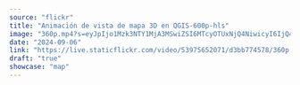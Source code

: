 ```yaml
---
source: "flickr"
title: "Animación de vista de mapa 3D en QGIS-600p-hls"
image: "360p.mp4?s=eyJpIjo1Mzk3NTY1MjA3MSwiZSI6MTcyOTUxNjQ4NiwicyI6IjQ4MjA4ODY2ODUxYmUzNmMwMjcxNWRmZDBlNzUwMTc5YjE0MGYxMGQiLCJ2IjoxfQ.mp4"
date: "2024-09-06"
link: "https://live.staticflickr.com/video/53975652071/d3bb774578/360p.mp4?s=eyJpIjo1Mzk3NTY1MjA3MSwiZSI6MTcyOTUxNjQ4NiwicyI6IjQ4MjA4ODY2ODUxYmUzNmMwMjcxNWRmZDBlNzUwMTc5YjE0MGYxMGQiLCJ2IjoxfQ"
draft: "true"
showcase: "map"
---
```

